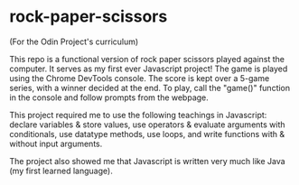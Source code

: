 # rock-paper-scissors
(For the Odin Project's curriculum)

This repo is a functional version of rock paper scissors played against the computer. It serves as 
my first ever Javascript project! The game is played using the Chrome DevTools console. The score 
is kept over a 5-game series, with a winner decided at the end. To play, call the "game()" function 
in the console and follow prompts from the webpage.

This project required me to use the following teachings in Javascript: 
declare variables & store values,
use operators & evaluate arguments with conditionals,
use datatype methods,
use loops,
and write functions with & without input arguments.

The project also showed me that Javascript is written very much like Java (my first learned language).
